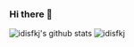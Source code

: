 ### Hi there 👋

<!--
**idisfkj/idisfkj** is a ✨ _special_ ✨ repository because its `README.md` (this file) appears on your GitHub profile.

Here are some ideas to get you started:

- 🔭 I’m currently working on ...
- 🌱 I’m currently learning ...
- 👯 I’m looking to collaborate on ...
- 🤔 I’m looking for help with ...
- 💬 Ask me about ...
- 📫 How to reach me: ...
- 😄 Pronouns: ...
- ⚡ Fun fact: ...
-->
![idisfkj's github stats](https://github-readme-stats.vercel.app/api?username=idisfkj&show_icons=true&theme=prussian)
![idisfkj](https://github-readme-stats.vercel.app/api/pin/?username=idisfkj&repo=github-readme-stats)

